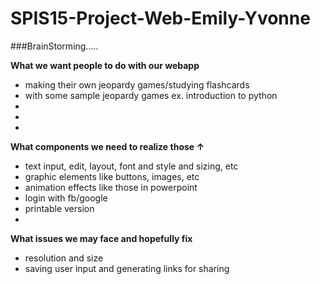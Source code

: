 # SPIS15-Project-Web-Emily-Yvonne

###BrainStorming.....

**What we want people to do with our webapp**
 * making their own jeopardy games/studying flashcards
 * with some sample jeopardy games ex. introduction to python
 * 
 * 
 * 

**What components we need to realize those &uarr;**
 * text input, edit, layout, font and style and sizing, etc
 * graphic elements like buttons, images, etc
 * animation effects like those in powerpoint
 * login with fb/google
 * printable version
 * 
 
**What issues we may face and hopefully fix**
 * resolution and size
 * saving user input and generating links for sharing
